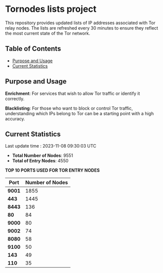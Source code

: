 # Tornodes lists project

This repository provides updated lists of IP addresses associated with Tor relay nodes. The lists are refreshed every 30 minutes to ensure they reflect the most current state of the Tor network.

## Table of Contents

- [Purpose and Usage](#purpose-and-usage)
- [Current Statistics](#current-statistics)


## Purpose and Usage

**Enrichment**: For services that wish to allow Tor traffic or identify it correctly.

**Blacklisting**: For those who want to block or control Tor traffic, understanding which IPs belong to Tor can be a starting point with a high accuracy.

## Current Statistics

Last update time : 2023-11-08 09:30:03 UTC

- **Total Number of Nodes**: 9551
- **Total of Entry Nodes**: 4550

**TOP 10 PORTS USED FOR TOR ENTRY NODES**

| **Port** | **Number of Nodes** |
|------|-----------------|
| **9001**   | 1855  |
| **443**   | 1445  |
| **8443**   | 136  |
| **80**   | 84  |
| **9000**   | 80  |
| **9002**   | 74  |
| **8080**   | 58  |
| **9100**   | 50  |
| **143**   | 49  |
| **110**   | 35  |

